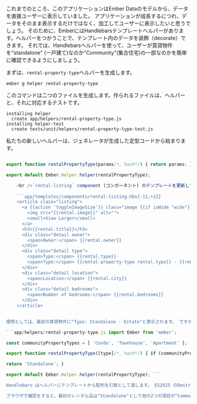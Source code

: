 これまでのところ、このアプリケーションはEmber Dataのモデルから、データを直接ユーザーに表示していました。 アプリケーションが成長するにつれ、データをそのまま表示するだけではなく、加工してユーザーに表示したいと思うでしょう。 そのために、EmberにはHandlebarsテンプレートヘルパーがあります。ヘルパーをつかうことで、テンプレート内のデータを装飾（decorate）できます。 それでは、Handlebarsヘルパーを使って、ユーザーが賃貸物件を"standalone" (一戸建て)なのか"Community"(集合住宅)の一部なのかを簡単に確認できるようにしましょう。

まずは、`rental-property-type`ヘルパーを生成します。

```shell
ember g helper rental-property-type
```

このコマンドは二つのファイルを生成します。作られるファイルは、ヘルパーと、それに対応するテストです。

```shell
installing helper
  create app/helpers/rental-property-type.js
installing helper-test
  create tests/unit/helpers/rental-property-type-test.js
```

私たちの新しいヘルパーは、ジェネレータが生成した定型コードから始まります。

```app/helpers/rental-property-type.js import Ember from 'ember';

export function rentalPropertyType(params/*, hash*/) { return params; }

export default Ember.Helper.helper(rentalPropertyType);

    <br />`rental-listing` component (コンポーネント) のテンプレートを更新して、新しいhelper (ヘルパー)を使うようにし、`rental.type`を渡しましょう。
    
    ```app/templates/components/rental-listing.hbs{-11,+12}
    <article class="listing">
      <a {{action 'toggleImageSize'}} class="image {{if isWide "wide"}}">
        <img src="{{rental.image}}" alt="">
        <small>View Larger</small>
      </a>
      <h3>{{rental.title}}</h3>
      <div class="detail owner">
        <span>Owner:</span> {{rental.owner}}
      </div>
      <div class="detail type">
        <span>Type:</span> {{rental.type}}
        <span>Type:</span> {{rental-property-type rental.type}} - {{rental.type}}
      </div>
      <div class="detail location">
        <span>Location:</span> {{rental.city}}
      </div>
      <div class="detail bedrooms">
        <span>Number of bedrooms:</span> {{rental.bedrooms}}
      </div>
    </article>
    

理想としては、最初の賃貸物件に"Type: Standalone - Estate"と表示されます。 ですが実際には、デフォルトのテンプレートヘルパーは`rental.type`の値を返しています。 ヘルパーを更新して、プロパティが配列`communityPropertyTypes`の中に存在するか調べ、もし存在したら`'Community'`または`'Standalone'`を返すようにしましょう。

```app/helpers/rental-property-type.js import Ember from 'ember';

const communityPropertyTypes = [ 'Condo', 'Townhouse', 'Apartment' ];

export function rentalPropertyType([type]/*, hash*/) { if (communityPropertyTypes.includes(type)) { return 'Community'; }

return 'Standalone'; }

export default Ember.Helper.helper(rentalPropertyType); ```

Handlebars はヘルパーにテンプレートから配列を引数として渡します。 ES2015 のDestructuring assignmentを使って、配列の最初の項目を取り出して、`type`という名称にしています。 これによって、配列`communityPropertyTypes`に`type`が存在するか確認ができるようになります。

ブラウザで確認をすると、最初のレンタル品は"Standalone"として他の2つの項目が"Community"として表示されてるはずです。